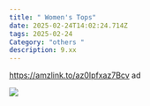 ```yaml
---
title: " Women's Tops"
date: 2025-02-24T14:02:24.714Z
tags: 2025-02-24
Category: "others "
description: 9.xx
---
```

https://amzlink.to/az0Ipfxaz7Bcv  ad

![](https://m.media-amazon.com/images/I/71CAKGx0o9L._AC_SX679_.jpg)

<!--EndFragment-->